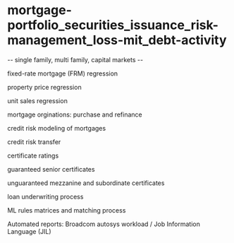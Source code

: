 # mortgage-portfolio_securities_issuance_risk-management_loss-mit_debt-activity
-- single family, multi family, capital markets --

fixed-rate mortgage (FRM) regression

property price regression

unit sales regression

mortgage orginations: purchase and refinance

credit risk modeling of mortgages

credit risk transfer

certificate ratings

guaranteed senior certificates

unguaranteed mezzanine and subordinate certificates

loan underwriting process

ML rules matrices and matching process

Automated reports: Broadcom autosys workload / Job Information Language (JIL)

